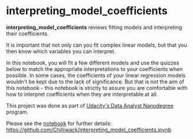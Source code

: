 # interpreting_model_coefficients

**interpreting_model_coefficients** reviews fitting models and interpreting their coefficients.

It is important that not only can you fit complex linear models, but that you then know which variables you can interpret.

In this notebook, you will fit a few different models and use the quizzes below to match the appropriate interpretations to your coefficients when possible. In some cases, the coefficients of your linear regression models wouldn't be kept due to the lack of significance. But that is not the aim of this notebook - this notebook is strictly to assure you are comfortable with how to interpret coefficients when they are interpretable at all.

This project was done as part of [Udacity's Data Analyst Nanodegree](https://www.udacity.com/course/data-analyst-nanodegree--nd002) program.

Please see the [notebook](https://github.com/Chilliwack/interpreting_model_coefficients) for further details: https://github.com/Chilliwack/interpreting_model_coefficients.ipynb
